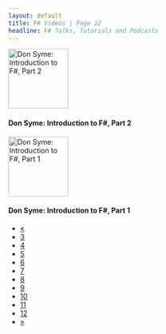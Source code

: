 ```yaml
---
layout: default
title: F# Videos | Page 12
headline: F# Talks, Tutorials and Podcasts
---
```


<div>
  <div class="row">
    <div class="col-md-4">
      <div style="border: none;">
        <a href="http://channel9.msdn.com/Blogs/Charles/Don-Syme-Introduction-to-F-Part-2" class="thumbnail">
          <img src="http://ecn.channel9.msdn.com/o9/previewImages/220/229608_220x165.jpg" alt="Don Syme: Introduction to F#, Part 2" style="height: 120px;" />
        </a>
        <div class="caption">
          <h4>Don Syme: Introduction to F#, Part 2</h4>
        </div>
      </div>
    </div>
    <div class="col-md-4">
      <div style="border: none;">
        <a href="http://channel9.msdn.com/Blogs/Charles/Don-Syme-Introduction-to-F-Part-1" class="thumbnail">
          <img src="http://ecn.channel9.msdn.com/o9/previewImages/220/229374_220x165.jpg" alt="Don Syme: Introduction to F#, Part 1" style="height: 120px;" />
        </a>
        <div class="caption">
          <h4>Don Syme: Introduction to F#, Part 1</h4>
        </div>
      </div>
    </div>
  </div>
  <div>
    <ul class="pagination">
      <li>
        <a href="11">«</a>
      </li>
      <li>
        <a href="3">3</a>
      </li>
      <li>
        <a href="4">4</a>
      </li>
      <li>
        <a href="5">5</a>
      </li>
      <li>
        <a href="6">6</a>
      </li>
      <li>
        <a href="7">7</a>
      </li>
      <li>
        <a href="8">8</a>
      </li>
      <li>
        <a href="9">9</a>
      </li>
      <li>
        <a href="10">10</a>
      </li>
      <li>
        <a href="11">11</a>
      </li>
      <li class="active">
        <a href="12">12</a>
      </li>
      <li class="disabled">
        <a href="#">»</a>
      </li>
    </ul>
  </div>
</div>
